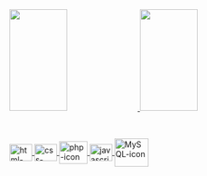 <div>
  <a href="https://github.com/GabrielBdSilva">
  <img height="180em" width="45%" src="https://github-readme-stats.vercel.app/api?username=GabrielBdSilva&show_icons=true&theme=dark&include_all_comits=true&count_private=true&"/>
  <img height="180em" width="45%" src="https://github-readme-stats.vercel.app/api/top-langs/?username=GabrielBdSilva&layout=compact&langs_count=07&theme=dark"/>
 
  ##
  
  <div style="justify-content:space-evenly"> <br>
      <img align="center" alt="html-icon" height="30" width="40" src="https://cdn.jsdelivr.net/gh/devicons/devicon/icons/html5/html5-original.svg" />
      <img align="center" alt="css-icon" height="30" width="40" src="https://cdn.jsdelivr.net/gh/devicons/devicon/icons/css3/css3-original.svg" />
      <img align="center" alt="php-icon" height="40" width="50" src="https://cdn.jsdelivr.net/gh/devicons/devicon/icons/php/php-original.svg" />
      <img align="center" alt="javascript-icon" height="30" width="40" src="https://cdn.jsdelivr.net/gh/devicons/devicon/icons/javascript/javascript-original.svg" />
      <img align="center" alt="MySQL-icon" height="50" width="60" src="https://cdn.jsdelivr.net/gh/devicons/devicon/icons/mysql/mysql-original-wordmark.svg" />
          
  </div>
